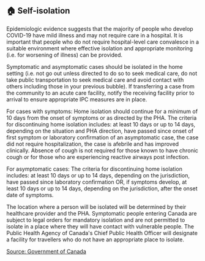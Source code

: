 ## 🏠 Self-isolation

Epidemiologic evidence suggests that the majority of people who develop COVID-19 have mild illness and may not require care in a hospital. It is important that people who do not require hospital-level care convalesce in a suitable environment where effective isolation and appropriate monitoring (i.e. for worsening of illness) can be provided.

Symptomatic and asymptomatic cases should be isolated in the home setting (i.e. not go out unless directed to do so to seek medical care, do not take public transportation to seek medical care and avoid contact with others including those in your previous bubble). If transferring a case from the community to an acute care facility, notify the receiving facility prior to arrival to ensure appropriate IPC measures are in place.

For cases with symptoms: Home isolation should continue for a minimum of 10 days from the onset of symptoms or as directed by the PHA. The criteria for discontinuing home isolation includes: at least 10 days or up to 14 days, depending on the situation and PHA direction, have passed since onset of first symptom or laboratory confirmation of an asymptomatic case, the case did not require hospitalization, the case is afebrile and has improved clinically. Absence of cough is not required for those known to have chronic cough or for those who are experiencing reactive airways post infection.

For asymptomatic cases: The criteria for discontinuing home isolation includes: at least 10 days or up to 14 days, depending on the jurisdiction, have passed since laboratory confirmation OR, if symptoms develop, at least 10 days or up to 14 days, depending on the jurisdiction, after the onset date of symptoms.

The location where a person will be isolated will be determined by their healthcare provider and the PHA. Symptomatic people entering Canada are subject to legal orders for mandatory isolation and are not permitted to isolate in a place where they will have contact with vulnerable people. The Public Health Agency of Canada's Chief Public Health Officer will designate a facility for travellers who do not have an appropriate place to isolate.

[Source: Government of Canada](https://www.canada.ca/en/public-health/services/diseases/2019-novel-coronavirus-infection/health-professionals/interim-guidance-cases-contacts.html#app1)
